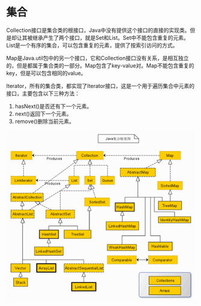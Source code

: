 # 集合

Collection接口是集合类的根接口，Java中没有提供这个接口的直接的实现类。但是却让其被继承产生了两个接口，就是Set和List。Set中不能包含重复的元素。List是一个有序的集合，可以包含重复的元素，提供了按索引访问的方式。

Map是Java.util包中的另一个接口，它和Collection接口没有关系，是相互独立的，但是都属于集合类的一部分。Map包含了key-value对。Map不能包含重复的key，但是可以包含相同的value。

Iterator，所有的集合类，都实现了Iterator接口，这是一个用于遍历集合中元素的接口，主要包含以下三种方法：

1. hasNext\(\)是否还有下一个元素。
2. next\(\)返回下一个元素。
3. remove\(\)删除当前元素。

![](/assets/aggregate.png)



